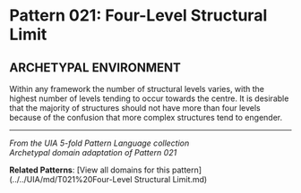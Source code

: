 # Pattern 021: Four-Level Structural Limit

## ARCHETYPAL ENVIRONMENT

Within any framework the number of structural levels varies, with the highest number of levels tending to occur towards the centre. It is desirable that the majority of structures should not have more than four levels because of the confusion that more complex structures tend to engender.

---

*From the UIA 5-fold Pattern Language collection*  
*Archetypal domain adaptation of Pattern 021*

**Related Patterns**: [View all domains for this pattern](../../UIA/md/T021%20Four-Level Structural Limit.md)
